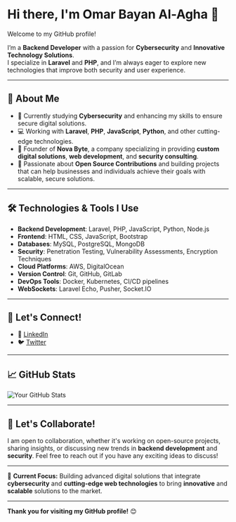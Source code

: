 # Hi there, I'm Omar Bayan Al-Agha 👋

Welcome to my GitHub profile!

I’m a **Backend Developer** with a passion for **Cybersecurity** and **Innovative Technology Solutions**.  
I specialize in **Laravel** and **PHP**, and I’m always eager to explore new technologies that improve both security and user experience.

---

## 🚀 About Me

- 🔐 Currently studying **Cybersecurity** and enhancing my skills to ensure secure digital solutions.
- 💻 Working with **Laravel**, **PHP**, **JavaScript**, **Python**, and other cutting-edge technologies.
- 🎯 Founder of **Nova Byte**, a company specializing in providing **custom digital solutions**, **web development**, and **security consulting**.
- 🌱 Passionate about **Open Source Contributions** and building projects that can help businesses and individuals achieve their goals with scalable, secure solutions.

---

## 🛠️ Technologies & Tools I Use

- **Backend Development**: Laravel, PHP, JavaScript, Python, Node.js
- **Frontend**: HTML, CSS, JavaScript, Bootstrap
- **Databases**: MySQL, PostgreSQL, MongoDB
- **Security**: Penetration Testing, Vulnerability Assessments, Encryption Techniques
- **Cloud Platforms**: AWS, DigitalOcean
- **Version Control**: Git, GitHub, GitLab
- **DevOps Tools**: Docker, Kubernetes, CI/CD pipelines
- **WebSockets**: Laravel Echo, Pusher, Socket.IO

---

## 📢 Let's Connect!

- 🔗 [LinkedIn](https://www.linkedin.com/in/omaraghadev)
- 🐦 [Twitter](https://twitter.com/omaragha_dev)

---

## 📈 GitHub Stats

![Your GitHub Stats](https://github-readme-stats.vercel.app/api?username=omaragha-dev&show_icons=true&hide_title=true&count_private=true&hide=prs)

---

## 🤝 Let's Collaborate!

I am open to collaboration, whether it's working on open-source projects, sharing insights, or discussing new trends in **backend development** and **security**. Feel free to reach out if you have any exciting ideas to discuss!

---

🔧 **Current Focus:** Building advanced digital solutions that integrate **cybersecurity** and **cutting-edge web technologies** to bring **innovative** and **scalable** solutions to the market.

---

**Thank you for visiting my GitHub profile!** 😊
